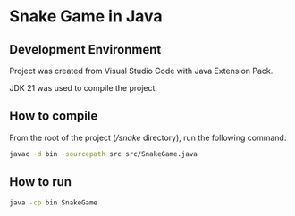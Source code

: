 # Snake Game in Java

## Development Environment

Project was created from Visual Studio Code with Java Extension Pack.

JDK 21 was used to compile the project.

## How to compile

From the root of the project (*/snake* directory), run the following command:

```bash
javac -d bin -sourcepath src src/SnakeGame.java
```

## How to run

```bash
java -cp bin SnakeGame
```
